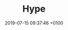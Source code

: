---
title: Hype
intro: Create HTML5 animations and interactive web content.
link: https://tumult.com/hype/
category:
- Animation
image: /assets/images/hype.png
date: 2019-07-15 09:37:46 +0100
---